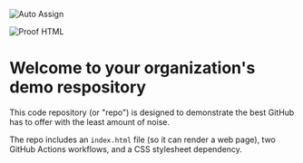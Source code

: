 ![Auto Assign](https://github.com/Fake-phone-mobile-huhu/demo-repository/actions/workflows/auto-assign.yml/badge.svg)

![Proof HTML](https://github.com/Fake-phone-mobile-huhu/demo-repository/actions/workflows/proof-html.yml/badge.svg)

# Welcome to your organization's demo respository
This code repository (or "repo") is designed to demonstrate the best GitHub has to offer with the least amount of noise.

The repo includes an `index.html` file (so it can render a web page), two GitHub Actions workflows, and a CSS stylesheet dependency.

